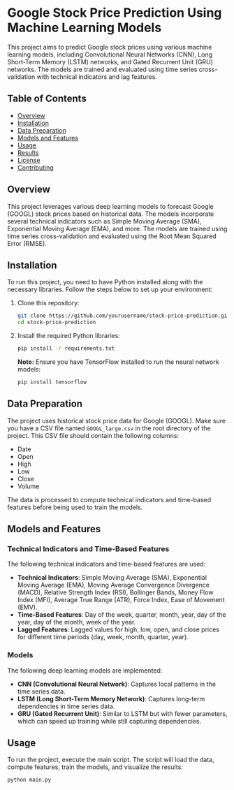 # Google Stock Price Prediction Using Machine Learning Models

This project aims to predict Google stock prices using various machine learning models, including Convolutional Neural Networks (CNN), Long Short-Term Memory (LSTM) networks, and Gated Recurrent Unit (GRU) networks. The models are trained and evaluated using time series cross-validation with technical indicators and lag features.

## Table of Contents

- [Overview](#overview)
- [Installation](#installation)
- [Data Preparation](#data-preparation)
- [Models and Features](#models-and-features)
- [Usage](#usage)
- [Results](#results)
- [License](#license)
- [Contributing](#contributing)

## Overview

This project leverages various deep learning models to forecast Google (GOOGL) stock prices based on historical data. The models incorporate several technical indicators such as Simple Moving Average (SMA), Exponential Moving Average (EMA), and more. The models are trained using time series cross-validation and evaluated using the Root Mean Squared Error (RMSE).

## Installation

To run this project, you need to have Python installed along with the necessary libraries. Follow the steps below to set up your environment:

1. Clone this repository:
    ```bash
    git clone https://github.com/yourusername/stock-price-prediction.git
    cd stock-price-prediction
    ```

2. Install the required Python libraries:
    ```bash
    pip install -r requirements.txt
    ```

    **Note:** Ensure you have TensorFlow installed to run the neural network models:
    ```bash
    pip install tensorflow
    ```

## Data Preparation

The project uses historical stock price data for Google (GOOGL). Make sure you have a CSV file named `GOOGL_large.csv` in the root directory of the project. This CSV file should contain the following columns:
- Date
- Open
- High
- Low
- Close
- Volume

The data is processed to compute technical indicators and time-based features before being used to train the models.

## Models and Features

### Technical Indicators and Time-Based Features

The following technical indicators and time-based features are used:
- **Technical Indicators**: Simple Moving Average (SMA), Exponential Moving Average (EMA), Moving Average Convergence Divergence (MACD), Relative Strength Index (RSI), Bollinger Bands, Money Flow Index (MFI), Average True Range (ATR), Force Index, Ease of Movement (EMV).
- **Time-Based Features**: Day of the week, quarter, month, year, day of the year, day of the month, week of the year.
- **Lagged Features**: Lagged values for high, low, open, and close prices for different time periods (day, week, month, quarter, year).

### Models

The following deep learning models are implemented:
- **CNN (Convolutional Neural Network)**: Captures local patterns in the time series data.
- **LSTM (Long Short-Term Memory Network)**: Captures long-term dependencies in time series data.
- **GRU (Gated Recurrent Unit)**: Similar to LSTM but with fewer parameters, which can speed up training while still capturing dependencies.

## Usage

To run the project, execute the main script. The script will load the data, compute features, train the models, and visualize the results:

```bash
python main.py
